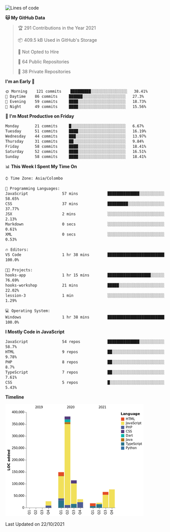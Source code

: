
<!--START_SECTION:waka-->
![Lines of code](https://img.shields.io/badge/From%20Hello%20World%20I%27ve%20Written-895244%20lines%20of%20code-blue)

**🐱 My GitHub Data** 

> 🏆 291 Contributions in the Year 2021
 > 
> 📦 409.5 kB Used in GitHub's Storage 
 > 
> 🚫 Not Opted to Hire
 > 
> 📜 64 Public Repositories 
 > 
> 🔑 38 Private Repositories  
 > 
**I'm an Early 🐤** 

```text
🌞 Morning    121 commits    █████████░░░░░░░░░░░░░░░░   38.41% 
🌆 Daytime    86 commits     ██████░░░░░░░░░░░░░░░░░░░   27.3% 
🌃 Evening    59 commits     ████░░░░░░░░░░░░░░░░░░░░░   18.73% 
🌙 Night      49 commits     ████░░░░░░░░░░░░░░░░░░░░░   15.56%

```
📅 **I'm Most Productive on Friday** 

```text
Monday       21 commits     █░░░░░░░░░░░░░░░░░░░░░░░░   6.67% 
Tuesday      51 commits     ████░░░░░░░░░░░░░░░░░░░░░   16.19% 
Wednesday    44 commits     ███░░░░░░░░░░░░░░░░░░░░░░   13.97% 
Thursday     31 commits     ██░░░░░░░░░░░░░░░░░░░░░░░   9.84% 
Friday       58 commits     ████░░░░░░░░░░░░░░░░░░░░░   18.41% 
Saturday     52 commits     ████░░░░░░░░░░░░░░░░░░░░░   16.51% 
Sunday       58 commits     ████░░░░░░░░░░░░░░░░░░░░░   18.41%

```


📊 **This Week I Spent My Time On** 

```text
⌚︎ Time Zone: Asia/Colombo

💬 Programming Languages: 
JavaScript               57 mins             ██████████████░░░░░░░░░░░   58.65% 
CSS                      37 mins             █████████░░░░░░░░░░░░░░░░   37.77% 
JSX                      2 mins              ░░░░░░░░░░░░░░░░░░░░░░░░░   2.13% 
Markdown                 0 secs              ░░░░░░░░░░░░░░░░░░░░░░░░░   0.61% 
XML                      0 secs              ░░░░░░░░░░░░░░░░░░░░░░░░░   0.53%

🔥 Editors: 
VS Code                  1 hr 38 mins        █████████████████████████   100.0%

🐱‍💻 Projects: 
hooks-app                1 hr 15 mins        ███████████████████░░░░░░   76.69% 
hooks-workshop           21 mins             █████░░░░░░░░░░░░░░░░░░░░   22.02% 
lession-3                1 min               ░░░░░░░░░░░░░░░░░░░░░░░░░   1.29%

💻 Operating System: 
Windows                  1 hr 38 mins        █████████████████████████   100.0%

```

**I Mostly Code in JavaScript** 

```text
JavaScript               54 repos            ██████████████░░░░░░░░░░░   58.7% 
HTML                     9 repos             ██░░░░░░░░░░░░░░░░░░░░░░░   9.78% 
PHP                      8 repos             ██░░░░░░░░░░░░░░░░░░░░░░░   8.7% 
TypeScript               7 repos             ██░░░░░░░░░░░░░░░░░░░░░░░   7.61% 
CSS                      5 repos             █░░░░░░░░░░░░░░░░░░░░░░░░   5.43%

```


**Timeline**

![Chart not found](https://raw.githubusercontent.com/ccweerasinghe1994/ccweerasinghe1994/master/charts/bar_graph.png) 


 Last Updated on 22/10/2021
<!--END_SECTION:waka-->

